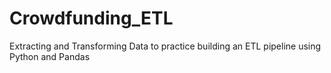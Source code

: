 # Crowdfunding_ETL
Extracting and Transforming Data to practice building an ETL pipeline using Python and Pandas
